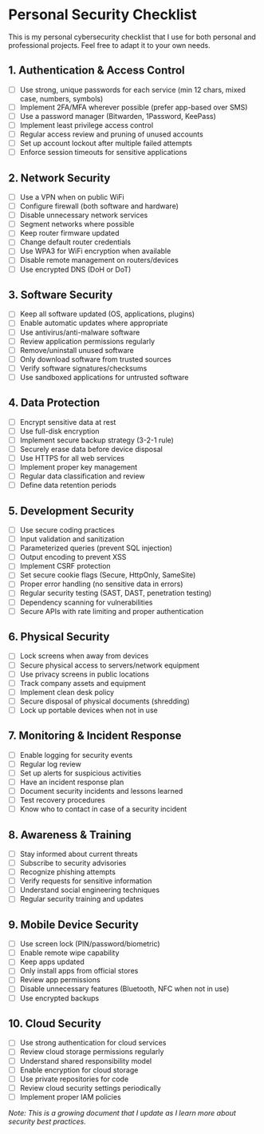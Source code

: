 # Personal Security Checklist

This is my personal cybersecurity checklist that I use for both personal and professional projects. 
Feel free to adapt it to your own needs.

## 1. Authentication & Access Control

- [ ] Use strong, unique passwords for each service (min 12 chars, mixed case, numbers, symbols)
- [ ] Implement 2FA/MFA wherever possible (prefer app-based over SMS)
- [ ] Use a password manager (Bitwarden, 1Password, KeePass)
- [ ] Implement least privilege access control
- [ ] Regular access review and pruning of unused accounts
- [ ] Set up account lockout after multiple failed attempts
- [ ] Enforce session timeouts for sensitive applications

## 2. Network Security

- [ ] Use a VPN when on public WiFi
- [ ] Configure firewall (both software and hardware)
- [ ] Disable unnecessary network services
- [ ] Segment networks where possible
- [ ] Keep router firmware updated
- [ ] Change default router credentials
- [ ] Use WPA3 for WiFi encryption when available
- [ ] Disable remote management on routers/devices
- [ ] Use encrypted DNS (DoH or DoT)

## 3. Software Security

- [ ] Keep all software updated (OS, applications, plugins)
- [ ] Enable automatic updates where appropriate
- [ ] Use antivirus/anti-malware software
- [ ] Review application permissions regularly
- [ ] Remove/uninstall unused software
- [ ] Only download software from trusted sources
- [ ] Verify software signatures/checksums
- [ ] Use sandboxed applications for untrusted software

## 4. Data Protection

- [ ] Encrypt sensitive data at rest
- [ ] Use full-disk encryption
- [ ] Implement secure backup strategy (3-2-1 rule)
- [ ] Securely erase data before device disposal
- [ ] Use HTTPS for all web services
- [ ] Implement proper key management
- [ ] Regular data classification and review
- [ ] Define data retention periods

## 5. Development Security

- [ ] Use secure coding practices
- [ ] Input validation and sanitization
- [ ] Parameterized queries (prevent SQL injection)
- [ ] Output encoding to prevent XSS
- [ ] Implement CSRF protection
- [ ] Set secure cookie flags (Secure, HttpOnly, SameSite)
- [ ] Proper error handling (no sensitive data in errors)
- [ ] Regular security testing (SAST, DAST, penetration testing)
- [ ] Dependency scanning for vulnerabilities
- [ ] Secure APIs with rate limiting and proper authentication

## 6. Physical Security

- [ ] Lock screens when away from devices
- [ ] Secure physical access to servers/network equipment
- [ ] Use privacy screens in public locations
- [ ] Track company assets and equipment
- [ ] Implement clean desk policy
- [ ] Secure disposal of physical documents (shredding)
- [ ] Lock up portable devices when not in use

## 7. Monitoring & Incident Response

- [ ] Enable logging for security events
- [ ] Regular log review
- [ ] Set up alerts for suspicious activities
- [ ] Have an incident response plan
- [ ] Document security incidents and lessons learned
- [ ] Test recovery procedures
- [ ] Know who to contact in case of a security incident

## 8. Awareness & Training

- [ ] Stay informed about current threats
- [ ] Subscribe to security advisories
- [ ] Recognize phishing attempts
- [ ] Verify requests for sensitive information
- [ ] Understand social engineering techniques
- [ ] Regular security training and updates

## 9. Mobile Device Security

- [ ] Use screen lock (PIN/password/biometric)
- [ ] Enable remote wipe capability
- [ ] Keep apps updated
- [ ] Only install apps from official stores
- [ ] Review app permissions
- [ ] Disable unnecessary features (Bluetooth, NFC when not in use)
- [ ] Use encrypted backups

## 10. Cloud Security

- [ ] Use strong authentication for cloud services
- [ ] Review cloud storage permissions regularly
- [ ] Understand shared responsibility model
- [ ] Enable encryption for cloud storage
- [ ] Use private repositories for code
- [ ] Review cloud security settings periodically
- [ ] Implement proper IAM policies

_Note: This is a growing document that I update as I learn more about security best practices._
